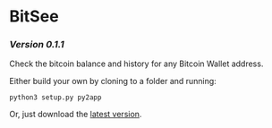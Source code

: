 # BitSee
### _Version 0.1.1_
Check the bitcoin balance and history for any Bitcoin Wallet address.

Either build your own by cloning to a folder and running:
```
python3 setup.py py2app
```

Or, just download the [latest version](https://github.com/jamesacampbell/BitBalance/finalversion.zip).
